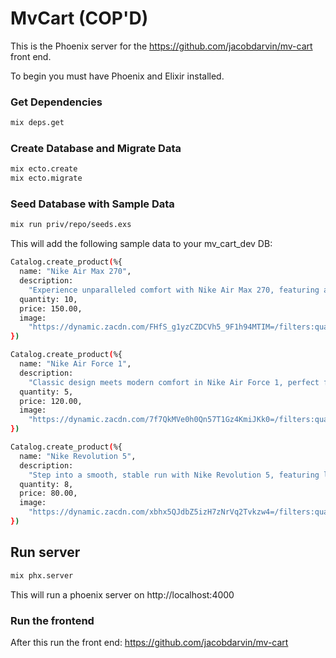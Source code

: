 # MvCart (COP'D)

This is the Phoenix server for the https://github.com/jacobdarvin/mv-cart front end.

To begin you must have Phoenix and Elixir installed.

### Get Dependencies

```sh
mix deps.get
```

### Create Database and Migrate Data

```sh
mix ecto.create
mix ecto.migrate
```

### Seed Database with Sample Data

```sh
mix run priv/repo/seeds.exs
```

This will add the following sample data to your mv_cart_dev DB:

```sh
Catalog.create_product(%{
  name: "Nike Air Max 270",
  description:
    "Experience unparalleled comfort with Nike Air Max 270, featuring a large air unit for a cushioned stride.",
  quantity: 10,
  price: 150.00,
  image:
    "https://dynamic.zacdn.com/FHfS_g1yzCZDCVh5_9F1h94MTIM=/filters:quality(70):format(webp)/https://static-ph.zacdn.com/p/nike-1614-4575913-2.jpg"
})

Catalog.create_product(%{
  name: "Nike Air Force 1",
  description:
    "Classic design meets modern comfort in Nike Air Force 1, perfect for any casual outfit.",
  quantity: 5,
  price: 120.00,
  image:
    "https://dynamic.zacdn.com/7f7QkMVe0h0Qn57T1Gz4KmiJKk0=/filters:quality(70):format(webp)/https://static-ph.zacdn.com/p/nike-0565-7017322-2.jpg"
})

Catalog.create_product(%{
  name: "Nike Revolution 5",
  description:
    "Step into a smooth, stable run with Nike Revolution 5, featuring lightweight cushioning and a minimalist design.",
  quantity: 8,
  price: 80.00,
  image:
    "https://dynamic.zacdn.com/xbhx5QJdbZ5izH7zNrVq2Tvkzw4=/filters:quality(70):format(webp)/https://static-ph.zacdn.com/p/nike-8414-5285433-2.jpg"
})
```

## Run server

```sh
mix phx.server
```

This will run a phoenix server on http://localhost:4000

### Run the frontend

After this run the front end: https://github.com/jacobdarvin/mv-cart

